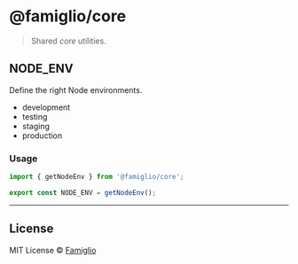 # @famiglio/core

> Shared _core_ utilities.

## NODE_ENV

Define the right Node environments.

- development
- testing
- staging
- production

### Usage

```ts
import { getNodeEnv } from '@famiglio/core';

export const NODE_ENV = getNodeEnv();
```

---

## License

MIT License © [Famiglio](https://github.com/famiglio)
